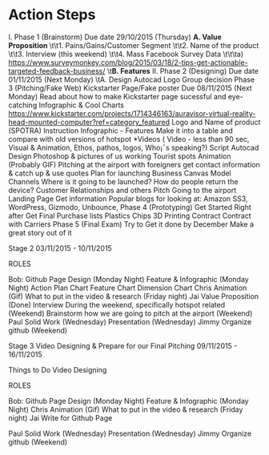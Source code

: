 # Action Steps 
<blue>I. Phase 1 (Brainstorm) Due date 29/10/2015 (Thursday) </blue>
&#09;<b>A. Value Proposition </b>
\t\t1. Pains/Gains/Customer Segment 
\t\t2. Name of the product 
\t\t3. Interview (this weekend) 
\t\t4. Mass Facebook Survey Data 
\t\t\ta) https://www.surveymonkey.com/blog/2015/03/18/2-tips-get-actionable-targeted-feedback-business/
\t<b>B. Features</b>
<blue>II. Phase 2 (Designing) Due date 01/11/2015 (Next Monday) </blue>
\tA. Design
Autocad 
Logo
Group decision
Phase 3 (Pitching/Fake Web) 
Kickstarter Page/Fake poster Due 08/11/2015 (Next Monday) 
Read about how to make Kickstarter page sucessful and eye-catching
Infographic & Cool Charts 
https://www.kickstarter.com/projects/1714346163/auravisor-virtual-reality-head-mounted-computer?ref=category_featured
Logo and Name of product (SPOTRA)
Instruction
Infographic - Features
Make it into a table and compare with old versions of hotspot 
*Videos ( Video - less than 90 sec, Visual & Animation, Ethos, pathos, logos, Who¡¯s speaking?)
Script
Autocad Design
Photoshop & pictures of us working 
Tourist spots 
Animation (Probably GIF) 
Pitching at the airport with foreigners 
get contact information & catch up & use quotes 
Plan for launching 
Business Canvas Model
Channels
Where is it going to be launched?
How do people return the device? 
Customer Relationships
and others 
Pitch 
Going to the airport 
Landing Page
Get information 
Popular blogs for looking at: Amazon SS3, WordPress, Gizmodo, Unbounce, 
Phase 4 (Prototyping) Get Started Right after 
Get Final Purchase lists 
Plastics 
Chips 
3D Printing 
Contract 
Contract with Carriers 
Phase 5 (Final Exam) Try to Get it done by December 
Make a great story out of it








Stage 2 03/11/2015 - 10/11/2015 

ROLES

Bob: 
Github Page Design (Monday Night) 
Feature & Infographic (Monday Night)
Action Plan Chart 
Feature Chart 
Dimension Chart
Chris
Animation (Gif) 
What to put in the video & research (Friday night) 
Jai
Value Proposition (Done) 
Interview During the weekend, specifically hotspot related (Weekend) 
Brainstorm how we are going to pitch at the airport (Weekend)
Paul
Solid Work (Wednesday) 
Presentation (Wednesday) 
Jimmy 
Organize github (Weekend) 


Stage 3 Video Designing & Prepare for our Final Pitching 
09/11/2015 - 16/11/2015 

Things to Do 
Video Designing 


ROLES

Bob: 
Github Page Design (Monday Night) 
Feature & Infographic (Monday Night)
Chris
Animation (Gif) 
What to put in the video & research (Friday night) 
Jai
Write for Github Page 

Paul
Solid Work (Wednesday) 
Presentation (Wednesday) 
Jimmy 
Organize github (Weekend) 

